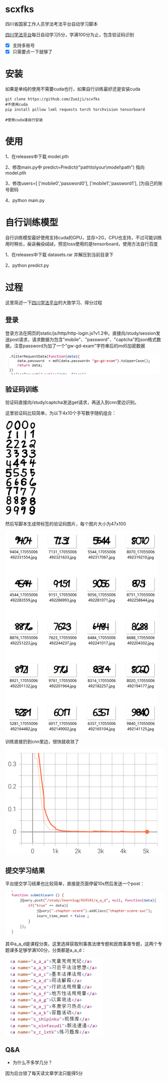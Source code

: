 # scxfks
 四川省国家工作人员学法考法平台自动学习脚本

[四川学法平台](http://xxpt.scxfks.com/)每日自动学习5分，学满100分为止，包含验证码识别

- [x] 支持多账号
- [x] 只需要点一下就够了

# 安装
如果是单纯的使用不需要cuda也行，如果自行训练最好还是安装cuda
``` 
git clone https://github.com/Zuo1ji/scxfks
#不使用cuda
pip install pillow lxml requests torch torchvision tensorboard

#使用cuda请自行安装 
```
# 使用

1、在releases中下载 model.pth

2、修改main.py中 predict=Predict(r"path\to\your\model\path") 指向model.pth

3、修改users=[
        ['mobile0','password0'],
        ['mobile1','password1'],
    ]为自己的账号密码

4、python main.py
# 自行训练模型
自行训练模型最好使用支持cuda的GPU，显存>2G，CPU也支持，不过可能训练用时稍长，~~反正我没试过~~，预览loss使用的是tensorboard，使用方法自行百度

1、在releases中下载 datasets.rar 并解压到当前目录下

2、python predict.py

# 过程
这里简述一下[四川学法平台](http://xxpt.scxfks.com/)的大致学习、得分过程
## 登录
登录方法在网页的static/js/http/http-login.js?v1.2中。直接向/study/session发送post请求，请求数据为包含"mobile"、"password"、"captcha"的json格式数据，注意password为加了一个"gw-gd-exam"字符串后的md5加密数据

![加密方法](tmp/md5.png)

## 验证码训练
验证码直接向/study/captcha发送get请求，再送入到cnn里边识别。

这里验证码比较简单，为以下4x10个手写数字随机组合：

![验证码](tmp/numbers.png)

然后写脚本生成带标签的验证码图片，每个图片大小为47x100

![训练](tmp/train.png)

训练直接扔到cnn里边，很快就收敛了

![loss](tmp/loss.png)

## 提交学习结果
平台提交学习结果也比较简单，直接是页面停留10s然后发送一个post：

![submitLearn](tmp/submitlearn.png)

其中a_a_d是课程分类，这里选择获取刑事类法律专题和民商事类专题，这两个专题课多足够学满100分，分类都是a_a_d：

![分类](tmp/classes.png)

## Q&A

- 为什么不多学几分？

因为后台锁了每天读文章学法只能得5分

